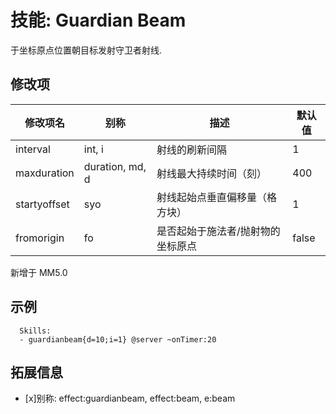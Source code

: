 技能: Guardian Beam
================

于坐标原点位置朝目标发射守卫者射线.

修改项
----------

| 修改项名 | 别称    | 描述                                                                                                    | 默认值 |
|-----------|------------|----------------------------------------------------------------------------------------------------------------|---------------|
| interval | int, i | 射线的刷新间隔 | 1 |
| maxduration | duration, md, d | 射线最大持续时间（刻） | 400 |
| startyoffset | syo | 射线起始点垂直偏移量（格方块） | 1 |
| fromorigin | fo | 是否起始于施法者/抛射物的坐标原点 | false |

新增于 MM5.0

示例
--------

      Skills:
      - guardianbeam{d=10;i=1} @server ~onTimer:20

拓展信息
--------

- [x]别称: effect:guardianbeam, effect:beam, e:beam